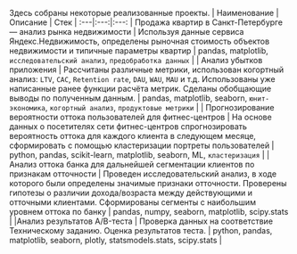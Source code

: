 Здесь собраны некоторые реализованные проекты.
 | Наименование | Описание | Стек |
 :---|:---:|:---:
| Продажа квартир в Санкт-Петербурге — анализ рынка недвижимости | Используя данные сервиса Яндекс.Недвижимость, определены рыночная стоимость объектов недвижимости и типичные параметры квартир | pandas, matplotlib, `исследовательский анализ`, `предобработка данных` |
| Анализ убытков приложения | Рассчитаны различные метрики, использован когортный анализ: `LTV`, `CAC`, `Retention rate`, `DAU`, `WAU`, `MAU` и т.д. Использованы уже написанные ранее функции расчёта метрик. Сделаны обобщающие выводы по полученным данным. |  pandas, matplotlib, seaborn, `юнит-экономика`, `когортный анализ`, `продуктовые метрики` |
| Прогнозирование вероятности оттока пользователей для фитнес-центров | На основе данных о посетителях сети фитнес-центров спрогнозировать вероятность оттока для каждого клиента в следующем месяце, сформировать с помощью кластеризации портреты пользователей | python, pandas, scikit-learn, matplotlib, seaborn, ML, `кластеризация` |
| Анализ оттока банка для дальнейшей сегментации клиентов по признакам отточности | Проведен исследовательский анализ, в ходе которого были определены значимые признаки отточности. Проверены гипотезы о различии дохода/возраста между действующими и отточными клиентами. Сформированы сегменты с наибольшим уровнем оттока по банку | pandas, numpy, seaborn, matplotlib, scipy.stats |
|Анализ результатов A/B-теста | Проверка данных на соответствие Техническому заданию. Оценка результатов теста. | python, pandas, matplotlib, seaborn, plotly, statsmodels.stats, scipy.stats |
